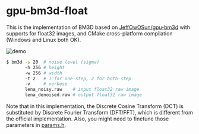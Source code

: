 # gpu-bm3d-float

This is the implementation of BM3D based on [JeffOwOSun/gpu-bm3d](https://github.com/JeffOwOSun/gpu-bm3d) with supports for float32 images, and CMake cross-platform compilation (Windows and Linux both OK).

![demo](./demo.png)

```sh
$ bm3d -s 20  # noise level (sigma)
       -h 256 # height
       -w 256 # width
       -t 2   # 1 for one-step, 2 for both-step
       -v     # verbose
       lena_noisy.raw    # input float32 raw image
       lena_denoised.raw # output float32 raw image
```

Note that in this implementation, the Discrete Cosine Transform (DCT) is substituted by Discrete Fourier Transform (DFT/FFT), which is different from the official implementation. Also, you might need to finetune those parameters in [params.h](params.h).

